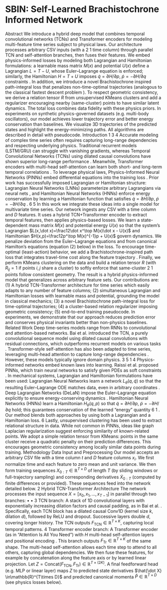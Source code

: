  # SBIN: Self‑Learned Brachistochrone Informed Network
 Abstract
 We introduce a hybrid deep model that combines temporal convolutional networks (TCNs) and Transformer
 encoders for modeling multi-feature time series subject to physical laws. Our architecture processes
 arbitrary CSV inputs (with a 
2
 1
 time column) through parallel TCN and self-attention branches, then fuses
 their features. We embed physics-informed losses by modeling both Lagrangian and Hamiltonian
 formulations: a learnable mass matrix $M(x)$ and potential $U(x)$ define a Lagrangian $L=T-U$, whose
 Euler–Lagrange equation is enforced; similarly, the Hamiltonian $H=T+U$ imposes $\dot{q}=\partial H/
 \partial p,\;\dot{p}=-\partial H/\partial q$ constraints . In addition, we introduce a novel Brachistochrone
inspired path-integral loss that penalizes non-time-optimal trajectories (analogous to the classical fastest
descent problem ). To respect geometric consistency, we derive a relation tensor $R$ from unsupervised
 KMeans clusters and add a regularizer encouraging nearby (same-cluster) points to have similar latent
 dynamics. The total loss combines data fidelity with these physics priors. In experiments on synthetic
 physics-governed datasets (e.g. multi-body oscillators), our model achieves lower trajectory error and better
 energy conservation than baselines. We visualize 3D trajectories of the predicted states and highlight the
 energy-minimizing paths. All algorithms are described in detail with pseudocode. 
Introduction
 1
 3
 4
 Accurate modeling of complex time series often requires capturing long-range dependencies and
 respecting underlying physics. Traditional recurrent models (LSTM/GRU) can struggle with vanishing
 gradients, whereas Temporal Convolutional Networks (TCNs) using dilated causal convolutions have shown
 superior long-range performance . Meanwhile, Transformer encoders with multi-head self-attention can
 learn both short- and long-term temporal correlations . To leverage physical laws, Physics-Informed
 Neural Networks (PINNs) embed differential equations into the training loss . Prior work has successfully
 imposed Lagrangian or Hamiltonian structure: Lagrangian Neural Networks (LNNs) parameterize arbitrary
 Lagrangians via neural nets , and Hamiltonian Neural Networks (HNNs) enforce energy conservation by
 learning a Hamiltonian function that satisfies $\dot{q}=\partial H/\partial p,\;\dot{p}=-\partial H/\partial
 q$ . 
6
 5
 In this work we integrate these ideas into a single model for multivariate time series. Our network ingests
 any CSV with a 
time column and $D$ features. It uses a hybrid TCN+Transformer encoder to extract
 temporal features, then applies physics-based losses. We learn a state-dependent mass matrix $M(x)$ and
 potential energy $U(x)$ so that the system’s Lagrangian $L(x,\dot x)=\frac12\dot x^\top M(x)\dot x - U(x)$
 and Hamiltonian $H(x,p)=\frac12p^\top M(x)^{-1}p + U(x)$ govern dynamics. We penalize deviation from the
 Euler–Lagrange equations and from canonical Hamilton’s equations (equation (2) below) in the loss. To
 encourage time-optimal (least-action) behavior, we add a Brachistochrone-inspired path loss that integrates
 travel-time cost along the feature trajectory . Finally, we perform KMeans clustering on the data and
 build a relation tensor $R$ (with $R_{ij}=1$ if points $i,j$ share a cluster) to softly enforce that same-cluster
 2
 1
points follow consistent geometry. The result is a hybrid physics-informed model that generalizes across
 arbitrary feature sets. 
Our contributions are: (1) A hybrid TCN-Transformer architecture for time series which easily adapts to any
 number of feature columns; (2) simultaneous Lagrangian and Hamiltonian losses with learnable mass
 and potential, grounding the model in classical mechanics; (3) a novel Brachistochrone path-integral loss
 for time-optimal trajectories; (4) a cluster-based relation regularizer imposing geometric consistency; (5)
 end-to-end training pseudocode. In experiments, we demonstrate that our approach reduces prediction
 error and conserves physical invariants better than non-physics baselines. 
Related Work
 Deep time-series models range from RNNs to convolutional and attention-based networks. Bai et al.
 introduced the TCN, a purely convolutional sequence model using dilated causal convolutions with residual
 connections, which outperforms recurrent models on various tasks . Transformer-style self-attention has
 also been adapted to time series, leveraging multi-head attention to capture long-range dependencies .
 However, these models typically ignore domain physics. 
3
 5
 1
 4
 Physics-informed networks embed known laws into learning. Raissi et al. proposed PINNs, which train
 neural networks to satisfy given PDEs as soft constraints . In mechanical systems, Lagrangian and
 Hamiltonian formulations have been used: Lagrangian Neural Networks learn a network $L_\theta(q,\dot q)$
 so that the resulting Euler–Lagrange ODE matches data, even in arbitrary coordinates . Deep Lagrangian
 Networks (DeLaN) impose the Euler–Lagrange equation explicitly to ensure energy-conserving dynamics
 . Hamiltonian Neural Networks (HNNs) learn a Hamiltonian $H_\theta(q,p)$ so that $\dot q=\partial H/
 \partial p$, $\dot p=-\partial H/\partial q$ hold; this guarantees conservation of the learned “energy”
 quantity
 6
 1
 . Our method blends both approaches by using both a Lagrangian and a Hamiltonian loss. 
6
 Lastly, unsupervised clustering has been used to extract relational structure in data. While not common in
 PINNs, ideas like graph Laplacian regularization suggest enforcing similarity of known-related points. We
 adopt a simple relation tensor from KMeans: points in the same cluster receive a quadratic penalty on their
 prediction differences. This encourages geometric consistency among locally similar data points during
 training. 
Methodology
 Data Input and Preprocessing
 Our model accepts an arbitrary CSV file with a time column $t$ and $D$ feature columns ${x_i}$. We first
 normalize time and each feature to zero mean and unit variance. We then form training sequences $X_{0:T}
 \in \mathbb{R}^{T\times D}$ of length $T$ (by sliding windows or full-trajectory sampling) and
 corresponding derivatives $\dot X_{0:T}$ (computed by finite differences or provided). These sequences
 feed into the network detailed below. 
2
Hybrid TCN-Transformer Architecture
 The network processes the input sequence $X = [x_0, x_1, \dots, x_{T-1}]$ in parallel through two branches:
 • 
• 
3
 TCN branch: A stack of 1D convolutional layers with exponentially increasing dilation factors and
 causal padding, as in Bai et al. . Specifically, each TCN block has a dilated causal Conv1D (kernel
 size $k$, dilation $d$), followed by ReLU and dropout. Successive layers double $d$, covering longer
 history. The TCN outputs $F_{\text{TCN}}\in\mathbb{R}^{T\times K}$, capturing local temporal
 patterns.
 4
 Transformer encoder branch: A Transformer encoder (as in “Attention Is All You Need”) with $H$
 multi-head self-attention layers and positional encoding . This branch outputs $F_{\text{Tr}}
 \in\mathbb{R}^{T\times K}$ of the same shape. The multi-head self-attention allows each time step
 to attend to all others, capturing global dependencies.
 We then fuse these features, for example by concatenation along the feature axis or by learned linear
 projection. Let $Z = \mathrm{Concat}(F_{\text{TCN}}, F_{\text{Tr}})\in \mathbb{R}^{T\times (2K)}$. A final
 feedforward head (e.g. MLP or linear layer) maps $Z$ to predicted state derivatives $\hat{\dot X}
 \in\mathbb{R}^{T\times D}$ and predicted canonical momenta $\hat{P}\in\mathbb{R}^{T\times D}$ (see
 physics losses below). 
